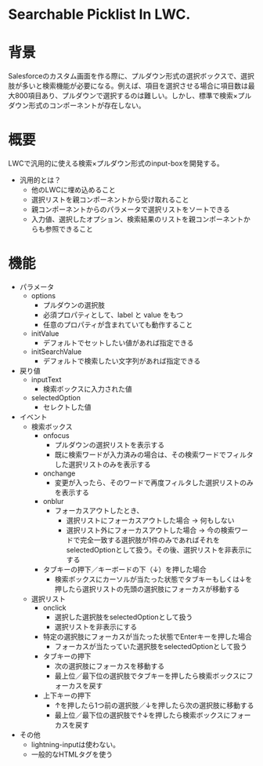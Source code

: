# Searchable Picklist In LWC.

# 背景

Salesforceのカスタム画面を作る際に、プルダウン形式の選択ボックスで、選択肢が多いと検索機能が必要になる。例えば、項目を選択させる場合に項目数は最大800項目あり、プルダウンで選択するのは難しい。しかし、標準で検索×プルダウン形式のコンポーネントが存在しない。

# 概要

LWCで汎用的に使える検索×プルダウン形式のinput-boxを開発する。

- 汎用的とは？
    - 他のLWCに埋め込めること
    - 選択リストを親コンポーネントから受け取れること
    - 親コンポーネントからのパラメータで選択リストをソートできる
    - 入力値、選択したオプション、検索結果のリストを親コンポーネントからも参照できること

# 機能

- パラメータ
    - options
        - プルダウンの選択肢
        - 必須プロパティとして、label と value をもつ
        - 任意のプロパティが含まれていても動作すること
    - initValue
        - デフォルトでセットしたい値があれば指定できる
    - initSearchValue
        - デフォルトで検索したい文字列があれば指定できる
- 戻り値
    - inputText
        - 検索ボックスに入力された値
    - selectedOption
        - セレクトした値
- イベント
    - 検索ボックス
        - onfocus
            - プルダウンの選択リストを表示する
            - 既に検索ワードが入力済みの場合は、その検索ワードでフィルタした選択リストのみを表示する
        - onchange
            - 変更が入ったら、そのワードで再度フィルタした選択リストのみを表示する
        - onblur
            - フォーカスアウトしたとき、
                - 選択リストにフォーカスアウトした場合 → 何もしない
                - 選択リスト外にフォーカスアウトした場合 → 今の検索ワードで完全一致する選択肢が1件のみであればそれをselectedOptionとして扱う。その後、選択リストを非表示にする
        - タブキーの押下／キーボードの下（↓）を押した場合
            - 検索ボックスにカーソルが当たった状態でタブキーもしくは↓を押したら選択リストの先頭の選択肢にフォーカスが移動する
    - 選択リスト
        - onclick
            - 選択した選択肢をselectedOptionとして扱う
            - 選択リストを非表示にする
        - 特定の選択肢にフォーカスが当たった状態でEnterキーを押した場合
            - フォーカスが当たっていた選択肢をselectedOptionとして扱う
        - タブキーの押下
            - 次の選択肢にフォーカスを移動する
            - 最上位／最下位の選択肢でタブキーを押したら検索ボックスにフォーカスを戻す
        - 上下キーの押下
            - ↑を押したら1つ前の選択肢／↓を押したら次の選択肢に移動する
            - 最上位／最下位の選択肢で↑↓を押したら検索ボックスにフォーカスを戻す
- その他
    - lightning-inputは使わない。
    - 一般的なHTMLタグを使う